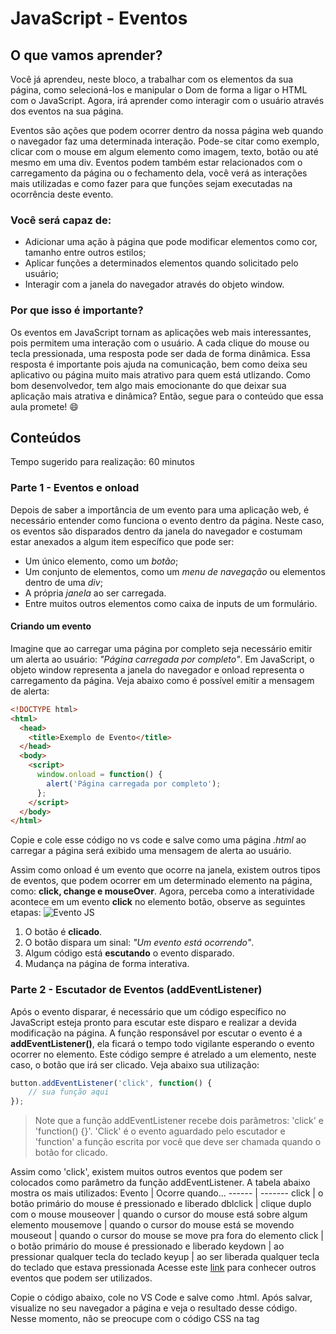 # JavaScript - Eventos
## O que vamos aprender?
Você já aprendeu, neste bloco, a trabalhar com os elementos da sua página, como selecioná-los e manipular o Dom de forma a ligar o HTML com o JavaScript. Agora, irá aprender como interagir com o usuário através dos eventos na sua página.

Eventos são ações que podem ocorrer dentro da nossa página web quando o navegador faz uma determinada interação. Pode-se citar como exemplo, clicar com o mouse em algum elemento como imagem, texto, botão ou até mesmo em uma div. Eventos podem também estar relacionados com o carregamento da página ou o fechamento dela, você verá as interações mais utilizadas e como fazer para que funções sejam executadas na ocorrência deste evento.

### Você será capaz de:
* Adicionar uma ação à página que pode modificar elementos como cor, tamanho entre outros estilos;
* Aplicar funções a determinados elementos quando solicitado pelo usuário;
* Interagir com a janela do navegador através do objeto window.

### Por que isso é importante?
Os eventos em JavaScript tornam as aplicações web mais interessantes, pois permitem uma interação com o usuário. A cada clique do mouse ou tecla pressionada, uma resposta pode ser dada de forma dinâmica. Essa resposta é importante pois ajuda na comunicação, bem como deixa seu aplicativo ou página muito mais atrativo para quem está utlizando. Como bom desenvolvedor, tem algo mais emocionante do que deixar sua aplicação mais atrativa e dinâmica? Então, segue para o conteúdo que essa aula promete! :smile:

## Conteúdos
Tempo sugerido para realização: 60 minutos
### Parte 1 - Eventos e onload
Depois de saber a importância de um evento para uma aplicação web, é necessário entender como funciona o evento dentro da página. Neste caso, os eventos são disparados dentro da janela do navegador e costumam estar anexados a algum item específico que pode ser:
* Um único elemento, como um *botão*;
* Um conjunto de elementos, como um *menu de navegação* ou elementos dentro de uma *div*;
* A própria *janela* ao ser carregada.
* Entre muitos outros elementos como caixa de inputs de um formulário.

#### Criando um evento
Imagine que ao carregar uma página por completo seja necessário emitir um alerta ao usuário: *"Página carregada por completo"*. Em JavaScript, o objeto window representa a janela do navegador e onload representa o carregamento da página. Veja abaixo como é possível emitir a mensagem de alerta:
```html
<!DOCTYPE html>
<html>
  <head>
    <title>Exemplo de Evento</title>
  </head>
  <body>
    <script>
      window.onload = function() {
        alert('Página carregada por completo');
      };
    </script>
  </body>
</html>

```
Copie e cole esse código no vs code e salve como uma página *.html* ao carregar a página será exibido uma mensagem de alerta ao usuário.

Assim como onload é um evento que ocorre na janela, existem outros tipos de eventos, que podem ocorrer em um determinado elemento na página, como: **click, change e mouseOver**.
Agora, perceba como a interatividade acontece em um evento **click** no elemento botão, observe as seguintes etapas:
![Evento JS](https://i.ibb.co/DMVPVP2/image-summer-job.jpg)
1. O botão é **clicado**.
2. O botão dispara um sinal: *"Um evento está ocorrendo"*.
3. Algum código está **escutando** o evento disparado.
4. Mudança na página de forma interativa.


### Parte 2 - Escutador de Eventos (addEventListener)
Após o evento disparar, é necessário que um código específico no JavaScript esteja pronto para escutar este disparo e realizar a devida modificação na página.  A função responsável por escutar o evento é a **addEventListener()**, ela ficará o tempo todo vigilante esperando o evento ocorrer no elemento. Este código sempre é atrelado a um elemento, neste caso, o botão que irá ser clicado. Veja abaixo sua utilização:
```JavaScript
button.addEventListener('click', function() {
    // sua função aqui
});
``` 
> Note que a função addEventListener recebe dois parâmetros: 'click' e 'function() {}'. 'Click' é o evento aguardado pelo escutador e 'function' a função escrita por você que deve ser chamada quando o botão for clicado.

Assim como 'click', existem muitos outros eventos que podem ser colocados como parâmetro da função addEventListener. A tabela abaixo mostra os mais utilizados:
Evento | Ocorre quando...
------ | -------
click  | o botão primário do mouse é pressionado e liberado
dblclick  | clique duplo com o mouse
mouseover  | quando o cursor do mouse está sobre algum elemento
mousemove  | quando o cursor do mouse está se movendo
mouseout  | quando o cursor do mouse se move pra fora do elemento
click  | o botão primário do mouse é pressionado e liberado
keydown | ao pressionar qualquer tecla do teclado
keyup | ao ser liberada qualquer tecla do teclado que estava pressionada
Acesse este [link](https://www.w3schools.com/jsref/dom_obj_event.asp) para conhecer outros eventos que podem ser utilizados.

Copie o código abaixo, cole no VS Code e salve como .html. Após salvar, visualize no seu navegador a página e veja o resultado desse código. Nesse momento, não se preocupe com o código CSS na tag <style>, foque na parte do HTML e JavaScript para entender melhor o addEventListener. 
```html
<!DOCTYPE html>
<html lang="pt-BR">
  <head>
    <meta charset="UTF-8" />
    <title>Mudando o texto na caixa</title>
    <style>
      body {
        width: 80%;
        margin: auto;
        font-size: 30px;
      }

      .textBox {
        align-items: center;
        border: 1px solid black;
        display: flex;
        height: 150px;
        margin-top: 20px;
        padding: 10px;
        width: 700px;
      }
    </style>
  </head>
  <body>
    Digite seu texto aqui:
    <input id="text" type="text" size="50">
    <br>
    <div class="textBox" id="textBox">Seu Texto aparecerá aqui!!!
    </div>
    <script>
      const text = document.querySelector('#text');
      function writeText() {
        const box = document.querySelector('.textBox');
        box.innerHTML = text.value;
      }
      text.addEventListener('keyup', writeText);
    </script>
  </body>
</html>

```
Dentro da tag <script>, é possível entender que o elemento com o id "text" é selecionado e a ele adicionado um addEventListener. O evento utilizado é o evento 'change', esse evento ocorre quando um elemento de um formulário é modificado. Observe que para o texto aparecer na caixa embaixo, é necessário que se clique fora da caixa de texto após a sua digitação. Isso ocorre pois o evento 'change' acontece com a mudança de estado desse elemento. Para entender melhor, substitua o evento 'change' por 'keyup'. Percebeu a diferença?

**Como segundo parâmetro do addEventListener é necessário passar uma função**, neste caso, é a função writeText criada. Nessa função, é selecionada a div de classe "textBox" e através do innerHTML é inserido o texto digitado na caixa de texto dentro da div.

Visualize agora este novo código e tente entender a sua funcionalidade. Mais uma vez, se concentre na parte em HTML e JavaScript. O CSS da tag <style> está apenas auxiliando para que a visualização no navegador seja mais agradável. Preste atenção na estilização com CSS inline colocada dentro da tag div, sua funcionalidade é colorir cada quadrado. Copie, cole todo o código abaixo no VS Code e abra no seu navegador. 
```html
<!DOCTYPE html>
<html lang="pt-BR">
  <head>
    <meta charset="UTF-8" />
    <title>Mudando a cor de fundo</title>
    <style>
      .color {
        cursor: pointer;
        height: 100px;
        margin: 20px;
        width: 100px;
      }

      .container {
        background-color: rgb(219 , 218 , 218);
        border-radius: 10px;
        height: 400px;
        padding: 10px;
        width: 140px;
      }
    </style>
  </head>
  <body>
    <div class="container">
      <center>Mude as cores do fundo da página:</center>
      <div class="color" id="blue" style="background-color: blue;"></div>
      <div class="color" id="red" style="background-color: red;"></div>
      <div class="color" id="green" style="background-color: green;"></div>
    </div>
    <script>
      function changeColorToBlue() {
        const bodyPage = document.body;
        bodyPage.style.backgroundColor = 'blue';
      }
      function changeColorToRed() {
        const bodyPage = document.body;
        bodyPage.style.backgroundColor = 'red';
      }

      const divBlue = document.querySelector('#blue');
      divBlue.addEventListener('click', changeColorToBlue);

      const divRed = document.querySelector('#red');
      divRed.addEventListener('mouseover', changeColorToRed);
    </script>
  </body>
</html>

``` 
Como pode notar, cada função muda a cor de fundo da página para uma determinada cor. Essas funções são chamadas de acordo com o evento que é passado no escutador de eventos, 'click' para mudar o fundo da página para cor azul ao clicar na div de fundo azul e 'mouseover' para mudar para vermelho. Agora, crie uma nova função changeColorToGreen e depois atribua a div verde, já criada, um evento de duplo clique que chame a função.
### Parte 3 -  Entendendo 'event.target'
Veja o vídeo abaixo, nele terá exemplo prático do uso do addEventListener e uma propriedade chamada target.
[![Eventos em JavaScript](http://img.youtube.com/vi/MwR6IBrUdDA/0.jpg)](https://www.youtube.com/watch?v=MwR6IBrUdDA "Event JavaScript")


## Vamos fazer juntos!
Agora que você já conhece sobre os eventos do JavaScript, que tal fazermos um encontro ao vivo pelo Zoom para colocarmos juntos a mão na massa?
Aula ao vivo! Vamos pro Slack, onde o link estará disponível.

## Exercícios
Tempo sugerido para realização: 120 minutos

Agora é o momento de praticar a utilização dos eventos em JavaScript. Você criará eventos em botões e divs, além de criar funções que serão chamadas na ocorrência destes eventos.
Para realizar os exercicíos do 1 ao 5, você utilizará o código abaixo.
``` html
<!DOCTYPE html>
<html lang="pt-BR">

  <head>
    <meta charset="UTF-8" />
    <meta name="viewport" content="width=device-width" />
    <title>Ficha Cadastral</title>
    <style>
      .form {
        width: 550px;
      }

      .buttons {
        display: flex;
        justify-content: center;
      }

      .super-box {
        display: flex;
        justify-content: center;
        margin: 0;
      }

      button {
        margin: 10px;
      }

      .registration {
        align-items: center;
        border: solid 1px black;
        display: flex;
        flex-direction: column;
        height: 360px;
        width: 550px;
      }

      .box {
        align-items: center;
        background-color: rgb(228 , 226 , 226);
        border: solid 1px black;
        border-radius: 10px;
        cursor: pointer;
        display: flex;
        height: 50px;
        justify-content: center;
        margin: 10px;
        width: 50px;
      }
    </style>
  </head>
  <body>
    <div class="form">
      <fieldset id="field">
        <div class="line">
          <label for="name">Nome Completo:</label>
          <input name="name" id="name" type="text" size="60" required>
        </div>
        <div class="line">
          <label for="email">Email:</label>
          <input name="email" id="email" type="text" size="60" required>
        </div>
        <div class="line">
          <label for="adress">Endereço:</label>
          <input name="adress" id="adress" type="text" size="60" required>
        </div>
        <div class="line">
          <label for="city">Cidade:</label>
          <input name="city" id="city" type="text" size="60" required>
        </div>
      </fieldset>
      <div class="buttons">
        <button id="submit">Criar Ficha</button>
        <button id="reset">Limpar</button>
        <div class="box" id="blue" style="background-color: blue;"></div>
        <div class="box" id="red" style="background-color: red;"></div>
        <div class="box" id="green" style="background-color: green;"></div>
        <div class="box" id="size-20">20px</div>
        <div class="box" id="size-24">24px</div>
        <div class="box" id="size-28">28px</div>
      </div>
    </div>
    <div class="registration">
      <h1> Ficha Cadastral </h1>
      <div class="form-response" style="font-size: 18px;">
      </div>
    </div>
    <script>
    // seu código aqui !
    </script>
  </body>
</html>
``` 
Leia atentamente os enunciados. Dentro da tag <script>, faça o que se pede! 

1. Crie uma função que alerte assim que a página for toda carregada, utilizando 'onload' aprendido nesta aula. No alerta, apareça a seguinte mensagem: "Crie sua ficha cadastral".

2. Ao clicar no botão 'Criar Ficha', pegue os valores digitados no formulário acima do botão e passe eles para a ficha cadastral abaixo, neste formato:
Ficha Cadastral
Nome: 'nome digitado'
Email: 'email digitado'
Endereço: 'endereço digitado'
Cidade: 'cidade digitada'


3. Ao clicar no botão 'Limpar', apague todos os valores da Ficha Cadastral abaixo, deixando limpa a ficha do cliente. 
**Dica: Você pode substituir o que está dentro da div por um valor vazio ("")**

4. Na página, existem 3 divs cada uma de uma cor. Ao passar o mouse por cima da div, faça com que o texto inserido na ficha cadastral fique com a cor correspondente a div que o mouse está em cima.

5. Assim como no exercício 4, faça com que o texto mude de acordo com a div. Desta vez, adicione um evento de duplo clique a cada div com o tamanho de texto específico. Exemplo: Ao clicar duas vezes em '28px', o texto ficará com um tamanho de fonte de 28 píxels.

### Exercício Bônus : Jogo da velha
Para realizar o exercicío bônus, você utilizará o código abaixo.
``` html
<!DOCTYPE html>
<html lang="pt-BR">
  <head>
    <meta charset="UTF-8" />
    <title>Jogo da Velha</title>
    <style>
      body {
        margin: auto;
        width: 450px;
      }

      .box {
        align-items: center;
        border: solid 1px black;
        display: flex;
        justify-content: center;
        height: 150px;
        width: 150px;
      }

      .line {
        display: flex;
        flex-direction: row;
        width: 450px;
      }

      .circle {
        border: solid 10px blue;
        border-radius: 50%;
        height: 100px;
        width: 100px;
      }

      .cross {
        color: red;
        font-family: Verdana, Geneva, Tahoma, sans-serif;
        font-size: 180px;
        padding-bottom: 30px;
      }

      button {
        margin: 15px;
        width: 200px;
      }
    </style>
  </head>
  <body>
    <div class="game">
      <div class="line">
        <div class="box" style="border-left-width: 0;
          border-top-width: 0;"></div>
        <div class="box" style="border-top-width: 0;"></div>
        <div class="box" style="border-right-width: 0;
          border-top-width: 0;"></div>
      </div>
      <div class="line">
        <div class="box" style="border-left-width: 0;"></div>
        <div class="box"></div>
        <div class="box" style="border-right-width: 0;"></div>
      </div>
      <div class="line">
        <div class="box" style="border-left-width: 0;
          border-bottom-width: 0;"></div>
        <div class="box" style="border-bottom-width: 0;"></div>
        <div class="box" style="border-right-width: 0;
          border-bottom-width: 0;"></div>
      </div>
    </div>
    <div class="line">
      Escolha como começar:
      <button id="circle">Círculo</button>
      <button id="cross">X (Xis)</button>
    </div>
    <script>
    // seu código aqui!
    </script>
  </body>
</html>
```
O objetivo do exercício é criar um jogo da velha. Cada quadrado do jogo da velha é uma div de classe 'box'. Ao clicar em um quadrado, será marcado um x ou um círculo dentro da div, de acordo com o último clique. 
Crie o script do seu código dentro da tag <script> de acordo com os enunciados abaixo:
1. Adicione um evento JavaScript que chame uma função 'markFunction' ao clicar em qualquer uma div 'box'. *Dica: as divs estão todas dentro de uma div pai de classe 'game'.*
2. Faça uma função chamada 'markFunction' que cria um elemento div e o insere dentro da div 'box' correspondente ao clique.

Para realizar os números 3 e 4 do exercício, leia o texto abaixo:
Existem duas classes previamente criadas com o nome de 'circle' e 'cross'. A classe 'circle' se for adicionada a uma div fará um estilo de círculo em suas bordas.  A classe 'cross' estilizará um X. 
**Preste atenção pois na div com a classe 'cross' será necessário ter um 'x' minúsculo dentro dela. Já na div com a classe 'circle' não é necessário nada dentro da mesma, o círculo será formado automaticamente com a atribuição da classe**. 

3. Dentro da função 'markFunction' mude a classe do elemento div criado para 'circle', caso o último clique tenho sido um 'x'. Ou para 'cross', caso o último elemento formado tenha sido um círculo. Por padrão, comece o jogo com um círculo. Não esqueça que a div que receber a classe 'cross' precisa ter um 'x' **minúsculo** dentro dela.
4. Crie dois eventos para os botões de escolha inicial e uma função que modifica o padrão de início do jogo para 'circulo' ou 'x'. **Importante: uma vez já clicada a opção inicial, caso haja uma tentativa de outro clique, emita um alerta "Você já escolheu"**.


## Recursos adicionais (opcional)
E aí, gostou do que aprendeu até aqui? Nesta parte, nós colocamos outras referências para você se aprofundar sobre o tema. Artigos, tutoriais, livros etc.
* [Mais exercícios de addEventListener](https://www.mundojs.com.br/2019/06/10/exercicio-facil-evento-com-addeventlistener/)
* [Tutorial JS Eventos no W3 Schools](https://www.w3schools.com/js/js_events.asp)
* [GitHub Page com mais conteúdo explicativo](https://braziljs.github.io/eloquente-javascript/chapters/manipulando-eventos/)
* [Documentação sobre eventos no Developer Mozilla](https://developer.mozilla.org/pt-BR/docs/Aprender/JavaScript/Elementos_construtivos/Events)
* [Tutorial addEventListener Mozilla](https://developer.mozilla.org/pt-BR/docs/Web/API/Element/addEventListener)
